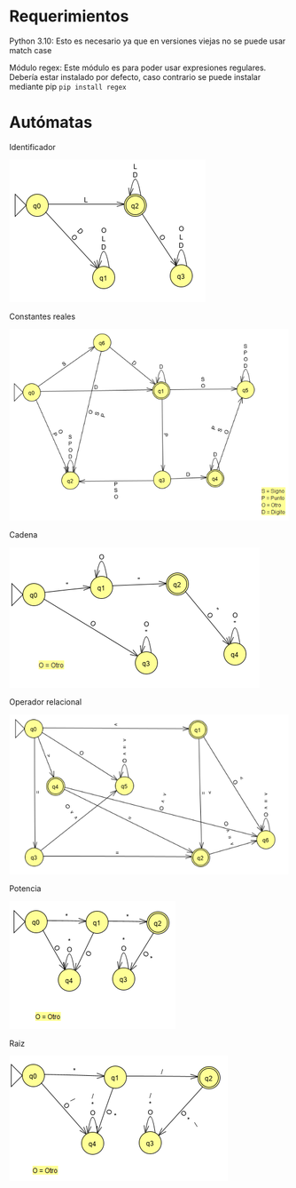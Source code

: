 # Requerimientos
Python 3.10: Esto es necesario ya que en versiones viejas no se puede usar match case

Módulo regex: Este módulo es para poder usar expresiones regulares. Debería estar instalado por defecto, caso contrario se puede instalar mediante pip
`pip install regex`

# Autómatas

Identificador

![](/img/afd_identificador.png)

Constantes reales

![](/img/afd_constantes_reales.png)

Cadena

![](/img/afd_cadena.png)

Operador relacional

![](/img/afd_operador_relacional.png)

Potencia

![](/img/afd_potencia.png)

Raiz

![](/img/afd_raiz.png)

